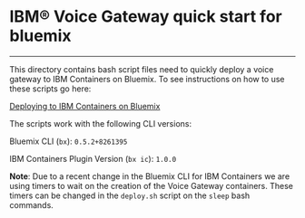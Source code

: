 # IBM&reg; Voice Gateway quick start for bluemix
-------------------
This directory contains bash script files need to quickly deploy a voice gateway to IBM Containers on Bluemix. To see instructions on how to use these scripts go here:

[Deploying to IBM Containers on Bluemix](https://www.ibm.com/support/knowledgecenter/SS4U29/deploybmix.html)

The scripts work with the following CLI versions:

Bluemix CLI (`bx`): `0.5.2+8261395`

IBM Containers Plugin Version (`bx ic`): `1.0.0`

**Note**: Due to a recent change in the Bluemix CLI for IBM Containers we are using timers to wait on the creation of the Voice Gateway containers. These timers can be changed in the `deploy.sh` script on the `sleep` bash commands.
